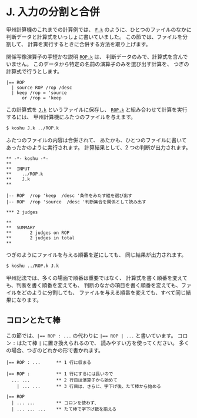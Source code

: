 # J. 入力の分割と合併


甲州計算機のこれまでの計算例では、
[`F.k`][F.k] のように、ひとつのファイルのなかに
判断データと計算式をいっしょに書いていました。
この節では、ファイルを分割して、
計算を実行するときに合併する方法を取り上げます。

関係写像演算子の手短かな説明 [`ROP.k`][ROP.k] は、
判断データのみで、計算式を含んでいません。
このデータから特定の名前の演算子のみを選び出す計算を、
つぎの計算式で行うとします。

```text
|== ROP
  | source ROP /rop /desc
  | keep /rop = 'source
      or /rop = 'keep
```

この計算式を [`J.k`][J.k] というファイルに保存し、
[`ROP.k`][ROP.k] と組み合わせて計算を実行するには、
甲州計算機にふたつのファイルを与えます。

```sh
$ koshu J.k ../ROP.k
```

ふたつのファイルの内容は合併されて、
あたかも、ひとつのファイルに書いてあったかのように実行されます。
計算結果として、2 つの判断が出力されます。

```text
** -*- koshu -*-
**
**  INPUT
**    ../ROP.k
**    J.k
**

|-- ROP  /rop 'keep  /desc '条件をみたす組を選び出す
|-- ROP  /rop 'source  /desc '判断集合を関係として読み出す

*** 2 judges

**
**  SUMMARY
**       2 judges on ROP
**       2 judges in total
**
```

つぎのようにファイルを与える順番を逆にしても、
同じ結果が出力されます。

```sh
$ koshu ../ROP.k J.k
```

甲州記法では、多くの場面で順番は重要ではなく、
計算式を書く順番を変えても、判断を書く順番を変えても、
判断のなかの項目を書く順番を変えても、ファイルをどのように分割しても、
ファイルを与える順番を変えても、すべて同じ結果になります。


## コロンとたて棒

この節では、`|== ROP : ...` の代わりに
`|== ROP | ...` と書いています。
コロン `:` はたて棒 `|` に置き換えられるので、
読みやすい方を使ってください。
多くの場合、つぎのどれかの形で書かれます。

```text
|== ROP : ...      ** 1 行に収まる
```

```text
|== ROP :          ** 1 行にするには長いので
  ... ...          ** 2 行目は演算子から始めて
    | ... ...      ** 3 行目は、さらに、字下げ後、たて棒から始める
```

```text
|== ROP
  | ... ...        ** コロンを使わず、
  | ... ... ...    ** たて棒で字下げ数を揃える
```


[F.k]:   ../F/F.k
[J.k]:   ../J/J.k
[ROP.k]: ../ROP.k

